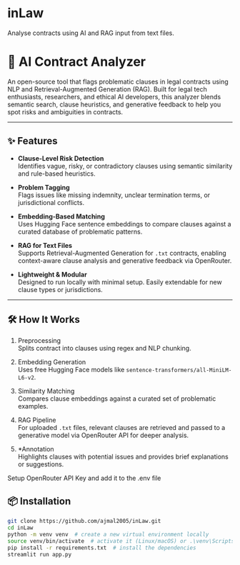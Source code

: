 # inLaw
Analyse contracts using AI and RAG input from text files.

# 🧠 AI Contract Analyzer

An open-source tool that flags problematic clauses in legal contracts using NLP and Retrieval-Augmented Generation (RAG). Built for legal tech enthusiasts, researchers, and ethical AI developers, this analyzer blends semantic search, clause heuristics, and generative feedback to help you spot risks and ambiguities in contracts.

---

## ✨ Features

- **Clause-Level Risk Detection**  
  Identifies vague, risky, or contradictory clauses using semantic similarity and rule-based heuristics.

- **Problem Tagging**  
  Flags issues like missing indemnity, unclear termination terms, or jurisdictional conflicts.

- **Embedding-Based Matching**  
  Uses Hugging Face sentence embeddings to compare clauses against a curated database of problematic patterns.

- **RAG for Text Files**  
  Supports Retrieval-Augmented Generation for `.txt` contracts, enabling context-aware clause analysis and generative feedback via OpenRouter.

- **Lightweight & Modular**  
  Designed to run locally with minimal setup. Easily extendable for new clause types or jurisdictions.

---

## 🛠️ How It Works

1. Preprocessing  
   Splits contract into clauses using regex and NLP chunking.

2. Embedding Generation  
   Uses free Hugging Face models like `sentence-transformers/all-MiniLM-L6-v2`.

3. Similarity Matching  
   Compares clause embeddings against a curated set of problematic examples.

4. RAG Pipeline  
   For uploaded `.txt` files, relevant clauses are retrieved and passed to a generative model via OpenRouter API for deeper analysis.

5. *Annotation  
   Highlights clauses with potential issues and provides brief explanations or suggestions.


Setup OpenRouter API Key and add it to the .env file

## 📦 Installation

```bash
git clone https://github.com/ajmal2005/inLaw.git
cd inLaw
python -m venv venv  # create a new virtual environment locally
source venv/bin/activate  # activate it (Linux/macOS) or .\venv\Scripts\activate (Windows)
pip install -r requirements.txt  # install the dependencies
streamlit run app.py
